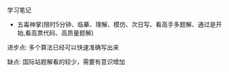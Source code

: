 学习笔记

* 五毒神掌(限时5分钟、临摹、理解、模仿、次日写、看高手多题解、通过是开始,看高票代码、高质量题解)

进步点:
  多个算法已经可以快速准确写出来

缺点:
  国际站题解看的较少，需要有意识增加

